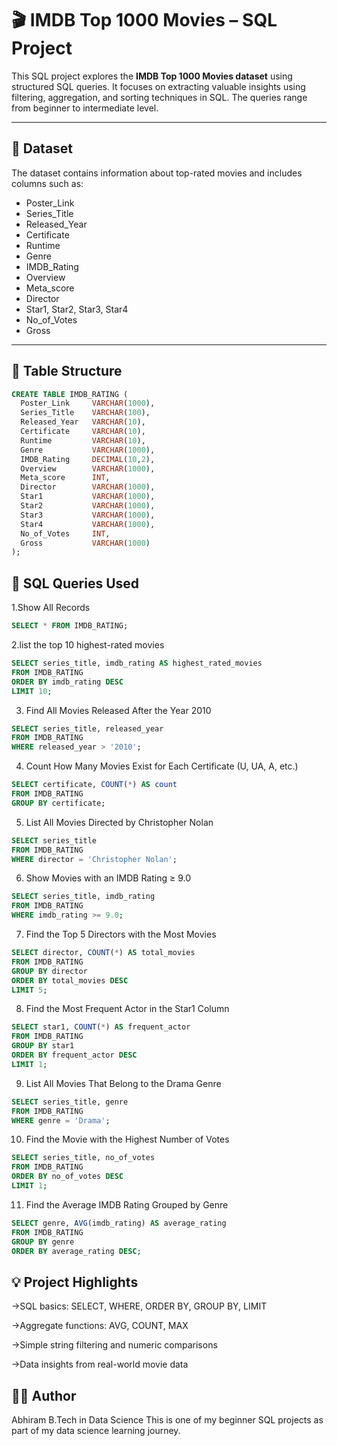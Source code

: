 # 🎬 IMDB Top 1000 Movies – SQL Project

This SQL project explores the **IMDB Top 1000 Movies dataset** using structured SQL queries. It focuses on extracting valuable insights using filtering, aggregation, and sorting techniques in SQL. The queries range from beginner to intermediate level.

---

## 📂 Dataset

The dataset contains information about top-rated movies and includes columns such as:

- Poster_Link
- Series_Title
- Released_Year
- Certificate
- Runtime
- Genre
- IMDB_Rating
- Overview
- Meta_score
- Director
- Star1, Star2, Star3, Star4
- No_of_Votes
- Gross

---

## 🧱 Table Structure

```sql
CREATE TABLE IMDB_RATING (
  Poster_Link     VARCHAR(1000),
  Series_Title    VARCHAR(100),
  Released_Year   VARCHAR(10),
  Certificate     VARCHAR(10),
  Runtime         VARCHAR(10),
  Genre           VARCHAR(1000),
  IMDB_Rating     DECIMAL(10,2),
  Overview        VARCHAR(1000),
  Meta_score      INT,
  Director        VARCHAR(1000),
  Star1           VARCHAR(1000),
  Star2           VARCHAR(1000),
  Star3           VARCHAR(1000),
  Star4           VARCHAR(1000),
  No_of_Votes     INT,
  Gross           VARCHAR(1000)
);
```
## 📜 SQL Queries Used
1.Show All Records
```sql
SELECT * FROM IMDB_RATING;
```

 2.list the top 10 highest-rated movies
```sql
SELECT series_title, imdb_rating AS highest_rated_movies
FROM IMDB_RATING
ORDER BY imdb_rating DESC
LIMIT 10;
```
3. Find All Movies Released After the Year 2010
```sql
SELECT series_title, released_year
FROM IMDB_RATING
WHERE released_year > '2010';
```
4. Count How Many Movies Exist for Each Certificate (U, UA, A, etc.)
```sql
SELECT certificate, COUNT(*) AS count
FROM IMDB_RATING
GROUP BY certificate;
```
5. List All Movies Directed by Christopher Nolan
```sql
SELECT series_title
FROM IMDB_RATING
WHERE director = 'Christopher Nolan';
```
6. Show Movies with an IMDB Rating ≥ 9.0
```sql
SELECT series_title, imdb_rating
FROM IMDB_RATING
WHERE imdb_rating >= 9.0;
```
7. Find the Top 5 Directors with the Most Movies
```sql
SELECT director, COUNT(*) AS total_movies
FROM IMDB_RATING
GROUP BY director
ORDER BY total_movies DESC
LIMIT 5;
```
8. Find the Most Frequent Actor in the Star1 Column
```sql
SELECT star1, COUNT(*) AS frequent_actor
FROM IMDB_RATING
GROUP BY star1
ORDER BY frequent_actor DESC
LIMIT 1;
```
9. List All Movies That Belong to the Drama Genre
```sql
SELECT series_title, genre
FROM IMDB_RATING
WHERE genre = 'Drama';
```
10. Find the Movie with the Highest Number of Votes
```sql
SELECT series_title, no_of_votes
FROM IMDB_RATING
ORDER BY no_of_votes DESC
LIMIT 1;
```
11. Find the Average IMDB Rating Grouped by Genre
```sql
SELECT genre, AVG(imdb_rating) AS average_rating
FROM IMDB_RATING
GROUP BY genre
ORDER BY average_rating DESC;
```
## 💡 Project Highlights
->SQL basics: SELECT, WHERE, ORDER BY, GROUP BY, LIMIT

->Aggregate functions: AVG, COUNT, MAX

->Simple string filtering and numeric comparisons

->Data insights from real-world movie data

## 👨‍💻 Author
Abhiram
B.Tech in Data Science
This is one of my beginner SQL projects as part of my data science learning journey.










